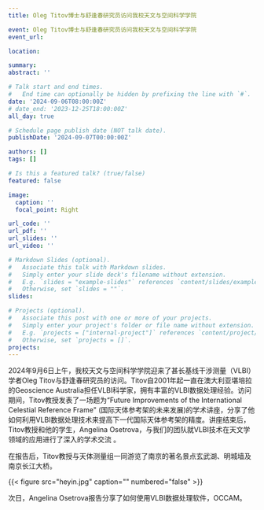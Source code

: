 ```yaml
---
title: Oleg Titov博士与舒逢春研究员访问我校天文与空间科学学院

event: Oleg Titov博士与舒逢春研究员访问我校天文与空间科学学院
event_url: 

location: 

summary: 
abstract: ''

# Talk start and end times.
#   End time can optionally be hidden by prefixing the line with `#`.
date: '2024-09-06T08:00:00Z'
# date_end: '2023-12-25T18:00:00Z'
all_day: true

# Schedule page publish date (NOT talk date).
publishDate: '2024-09-07T00:00:00Z'

authors: []
tags: []

# Is this a featured talk? (true/false)
featured: false

image:
  caption: ''
  focal_point: Right

url_code: ''
url_pdf: ''
url_slides: ''
url_video: ''

# Markdown Slides (optional).
#   Associate this talk with Markdown slides.
#   Simply enter your slide deck's filename without extension.
#   E.g. `slides = "example-slides"` references `content/slides/example-slides.md`.
#   Otherwise, set `slides = ""`.
slides:

# Projects (optional).
#   Associate this post with one or more of your projects.
#   Simply enter your project's folder or file name without extension.
#   E.g. `projects = ["internal-project"]` references `content/project/deep-learning/index.md`.
#   Otherwise, set `projects = []`.
projects:
---
```


<!-- Slides can be added in a few ways:

- **Create** slides using Wowchemy's [_Slides_](https://docs.hugoblox.com/managing-content/#create-slides) feature and link using `slides` parameter in the front matter of the talk file
- **Upload** an existing slide deck to `static/` and link using `url_slides` parameter in the front matter of the talk file
- **Embed** your slides (e.g. Google Slides) or presentation video on this page using [shortcodes](https://docs.hugoblox.com/writing-markdown-latex/).

Further event details, including page elements such as image galleries, can be added to the body of this page. -->

2024年9月6日上午，我校天文与空间科学学院迎来了甚长基线干涉测量（VLBI）学者Oleg Titov与舒逢春研究员的访问。Titov自2001年起一直在澳大利亚堪培拉的Geoscience Australia担任VLBI科学家，拥有丰富的VLBI数据处理经验。访问期间，Titov教授发表了一场题为“Future Improvements of the International Celestial Reference Frame" (国际天体参考架的未来发展)的学术讲座，分享了他如何利用VLBI数据处理技术来提高下一代国际天体参考架的精度。讲座结束后，Titov教授和他的学生，Angelina Osetrova，与我们的团队就VLBI技术在天文学领域的应用进行了深入的学术交流 。

在报告后，Titov教授与天体测量组一同游览了南京的著名景点玄武湖、明城墙及南京长江大桥。

{{< figure src="heyin.jpg" caption="" numbered="false" >}}

次日，Angelina Osetrova报告分享了如何使用VLBI数据处理软件，OCCAM。
